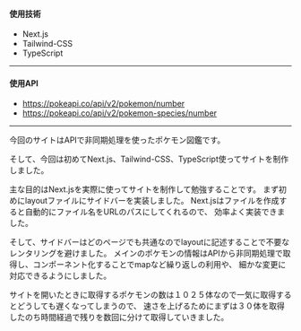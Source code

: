 #### 使用技術
* Next.js
* Tailwind-CSS
* TypeScript
---
#### 使用API
* https://pokeapi.co/api/v2/pokemon/number
* https://pokeapi.co/api/v2/pokemon-species/number
---
今回のサイトはAPIで非同期処理を使ったポケモン図鑑です。

そして、今回は初めてNext.js、Tailwind-CSS、TypeScript使ってサイトを制作しました。

主な目的はNext.jsを実際に使ってサイトを制作して勉強することです。
まず初めにlayoutファイルにサイドバーを実装しました。
Next.jsはファイルを作成すると自動的にファイル名をURLのパスにしてくれるので、
効率よく実装できました。

そして、サイドバーはどのページでも共通なのでlayoutに記述することで不要なレンタリングを避けました。
メインのポケモンの情報はAPIから非同期処理で取得し、コンポーネント化することでmapなど繰り返しの利用や、
細かな変更に対応できるようにしました。

サイトを開いたときに取得するポケモンの数は１０２５体なので一気に取得するとどうしても遅くなってしまうので、
速さを上げるためにまずは３０体を取得したのち時間経過で残りを数回に分けて取得していきました。
